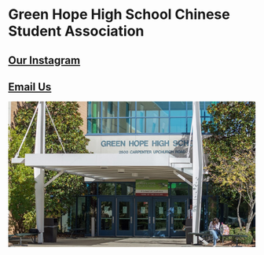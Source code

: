 <h1>Green Hope High School Chinese Student Association</h1>


<h2><a href="https://www.instagram.com/ghhscsa/">Our Instagram</h2></a>


<a href="mailto:ghhscsa@gmail.com"><h2>Email Us</h2>

  
![Green Hope](https://github.com/erik304501/GHHS-CSA/blob/main/green-hope-entrance_4.jpg?raw=true) 
